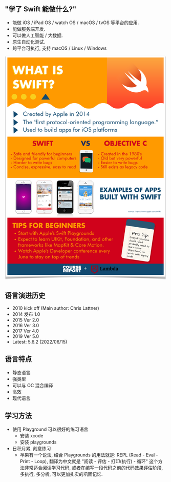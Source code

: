 ## "学了 Swift 能做什么?"
- 能做 iOS / iPad OS / watch OS / macOS / tvOS 等平台的应用. 
- 能做服务端开发. 
- 可以做人工智能 / 大数据. 
- 原生自动化测试. 
- 跨平台可执行, 支持 macOS / Linux / Windows


![swift 语言介绍](images/what-is-swift.png)



## 语言演进历史


- 2010 kick off (Main author: Chris Lattner)
- 2014 发布 1.0
- 2015 Ver 2.0
- 2016 Ver 3.0
- 2017 Ver 4.0
- 2019 Ver 5.0
- Latest: 5.6.2 (2022/06/15)

## 语言特点

- 静态语言
- 强类型
- 可以与 OC 混合编译
- 高效
- 现代语言
## 学习方法

- 使用 Playground 可以很好的练习语言
   - 安装 xcode
   - 安装 playgrounds
- 日积月累, 刻意练习
   - 苹果有一个说法, 结合 Playgrounds 的用法就是: REPL (Read - Eval - Print - Loop), 翻译为中文就是 "阅读 - 评估 - 打印(执行) - 循环" 这个方法非常适合阅读学习代码, 或者在编写一段代码之前的代码效果评估阶段, 多执行, 多分析, 可以更加扎实的巩固记忆. 


